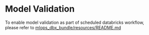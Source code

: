 # Model Validation
To enable model validation as part of scheduled databricks workflow, please refer to [mlops_dbx_bundle/resources/README.md](../resources/README.md)

